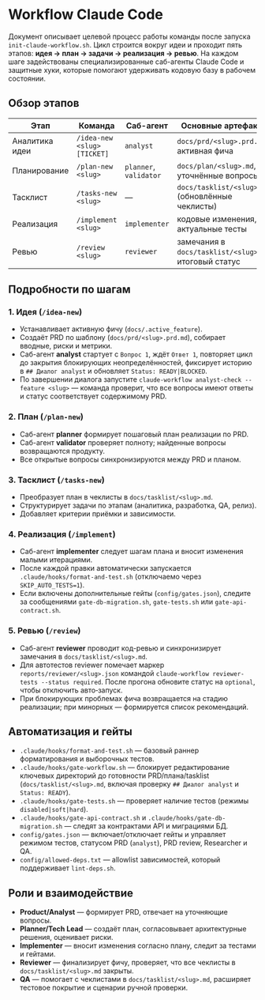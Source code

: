# Workflow Claude Code

Документ описывает целевой процесс работы команды после запуска `init-claude-workflow.sh`. Цикл строится вокруг идеи и проходит пять этапов: **идея → план → задачи → реализация → ревью**. На каждом шаге задействованы специализированные саб-агенты Claude Code и защитные хуки, которые помогают удерживать кодовую базу в рабочем состоянии.

## Обзор этапов

| Этап | Команда | Саб-агент | Основные артефакты |
| --- | --- | --- | --- |
| Аналитика идеи | `/idea-new <slug> [TICKET]` | `analyst` | `docs/prd/<slug>.prd.md`, активная фича |
| Планирование | `/plan-new <slug>` | `planner`, `validator` | `docs/plan/<slug>.md`, уточнённые вопросы |
| Тасклист | `/tasks-new <slug>` | — | `docs/tasklist/<slug>.md` (обновлённые чеклисты) |
| Реализация | `/implement <slug>` | `implementer` | кодовые изменения, актуальные тесты |
| Ревью | `/review <slug>` | `reviewer` | замечания в `docs/tasklist/<slug>.md`, итоговый статус |

## Подробности по шагам

### 1. Идея (`/idea-new`)
- Устанавливает активную фичу (`docs/.active_feature`).
- Создаёт PRD по шаблону (`docs/prd/<slug>.prd.md`), собирает вводные, риски и метрики.
- Саб-агент **analyst** стартует с `Вопрос 1`, ждёт `Ответ 1`, повторяет цикл до закрытия блокирующих неопределённостей, фиксирует историю в `## Диалог analyst` и обновляет `Status: READY|BLOCKED`.
- По завершении диалога запустите `claude-workflow analyst-check --feature <slug>` — команда проверит, что все вопросы имеют ответы и статус соответствует содержимому PRD.

### 2. План (`/plan-new`)
- Саб-агент **planner** формирует пошаговый план реализации по PRD.
- Саб-агент **validator** проверяет полноту; найденные вопросы возвращаются продукту.
- Все открытые вопросы синхронизируются между PRD и планом.

### 3. Тасклист (`/tasks-new`)
- Преобразует план в чеклисты в `docs/tasklist/<slug>.md`.
- Структурирует задачи по этапам (аналитика, разработка, QA, релиз).
- Добавляет критерии приёмки и зависимости.

### 4. Реализация (`/implement`)
- Саб-агент **implementer** следует шагам плана и вносит изменения малыми итерациями.
- После каждой правки автоматически запускается `.claude/hooks/format-and-test.sh` (отключаемо через `SKIP_AUTO_TESTS=1`).
- Если включены дополнительные гейты (`config/gates.json`), следите за сообщениями `gate-db-migration.sh`, `gate-tests.sh` или `gate-api-contract.sh`.

### 5. Ревью (`/review`)
- Саб-агент **reviewer** проводит код-ревью и синхронизирует замечания в `docs/tasklist/<slug>.md`.
- Для автотестов reviewer помечает маркер `reports/reviewer/<slug>.json` командой `claude-workflow reviewer-tests --status required`. После прогона обновите статус на `optional`, чтобы отключить авто‑запуск.
- При блокирующих проблемах фича возвращается на стадию реализации; при минорных — формируется список рекомендаций.

## Автоматизация и гейты

- `.claude/hooks/format-and-test.sh` — базовый раннер форматирования и выборочных тестов.
- `.claude/hooks/gate-workflow.sh` — блокирует редактирование ключевых директорий до готовности PRD/плана/tasklist (`docs/tasklist/<slug>.md`, включая проверку `## Диалог analyst` и `Status: READY`).
- `.claude/hooks/gate-tests.sh` — проверяет наличие тестов (режимы `disabled|soft|hard`).
- `.claude/hooks/gate-api-contract.sh` и `.claude/hooks/gate-db-migration.sh` — следят за контрактами API и миграциями БД.
- `config/gates.json` — включает/отключает гейты и управляет режимом тестов, статусом PRD (`analyst`), PRD review, Researcher и QA.
- `config/allowed-deps.txt` — allowlist зависимостей, который поддерживает `lint-deps.sh`.

## Роли и взаимодействие

- **Product/Analyst** — формирует PRD, отвечает на уточняющие вопросы.
- **Planner/Tech Lead** — создаёт план, согласовывает архитектурные решения, оценивает риски.
- **Implementer** — вносит изменения согласно плану, следит за тестами и гейтами.
- **Reviewer** — финализирует фичу, проверяет, что все чеклисты в `docs/tasklist/<slug>.md` закрыты.
- **QA** — помогает с чеклистами в `docs/tasklist/<slug>.md`, расширяет тестовое покрытие и сценарии ручной проверки.
